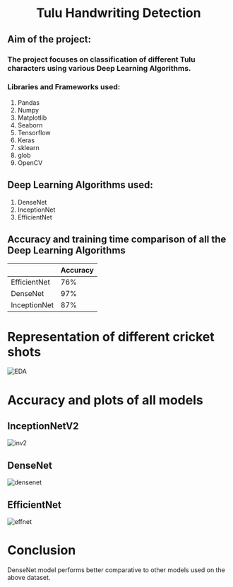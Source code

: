 # <h1 align = "center"> Tulu Handwriting Detection</h1>
## Aim of the project: 
### The project focuses on classification of different Tulu characters using various Deep Learning Algorithms.

###  Libraries and Frameworks used:
1. Pandas
2. Numpy 
3. Matplotlib
4. Seaborn
5. Tensorflow
6. Keras
7. sklearn
8. glob
9. OpenCV

## Deep Learning Algorithms used:
1. DenseNet
2. InceptionNet
3. EfficientNet

## Accuracy and training time comparison of all the Deep Learning Algorithms
|                    |   Accuracy    |
|--------------------|---------------|
|    EfficientNet    |     76%       |  
|     DenseNet       |     97%       |
|    InceptionNet    |     87%       |

# Representation of different cricket shots
![EDA](https://github.com/the-silent-geek/DL-Simplified/blob/cda670485339d1659afe3d400e639e51d145db3d/Srinivas%20Tulu%20Handwriting%20Detection/images/EDA.png)

# Accuracy and plots of all models

## InceptionNetV2
![inv2](https://github.com/the-silent-geek/DL-Simplified/blob/cda670485339d1659afe3d400e639e51d145db3d/Srinivas%20Tulu%20Handwriting%20Detection/images/inceptionNet.png)

## DenseNet
![densenet](https://github.com/the-silent-geek/DL-Simplified/blob/cda670485339d1659afe3d400e639e51d145db3d/Srinivas%20Tulu%20Handwriting%20Detection/images/DenseNet.png)

## EfficientNet
![effnet](https://github.com/the-silent-geek/DL-Simplified/blob/cda670485339d1659afe3d400e639e51d145db3d/Srinivas%20Tulu%20Handwriting%20Detection/images/effnet.png)


# Conclusion
DenseNet model performs better comparative to other models used on the above dataset.
